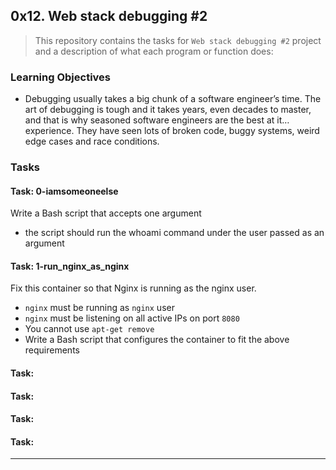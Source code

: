 ## 0x12. Web stack debugging #2

> This repository contains the tasks for `Web stack debugging #2` project and a description of what each program or function does:

### Learning Objectives

* Debugging usually takes a big chunk of a software engineer’s time. The art of debugging is tough and it takes years, even decades to master, and that is why seasoned software engineers are the best at it… experience. They have seen lots of broken code, buggy systems, weird edge cases and race conditions.

### Tasks

#### Task: 0-iamsomeoneelse
Write a Bash script that accepts one argument
* the script should run the whoami command under the user passed as an argument

#### Task: 1-run_nginx_as_nginx
Fix this container so that Nginx is running as the nginx user.
* `nginx` must be running as `nginx` user
* `nginx` must be listening on all active IPs on port `8080`
* You cannot use `apt-get remove`
* Write a Bash script that configures the container to fit the above requirements

#### Task: 


#### Task: 


#### Task: 


#### Task: 




____


